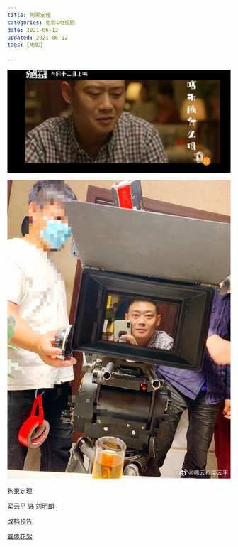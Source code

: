 ```yaml
---
title: 狗果定理
categories: 电影&电视剧
date: 2021-06-12
updated: 2021-06-12
tags: [电影]

---
```


![](https://raw.githubusercontent.com/rhenginium/image/main/Screenshot_20210418_210926_com.sina.weibo.jpg)

![](https://raw.githubusercontent.com/rhenginium/image/main/img-16166945698095ff1276d9d95766b1277ef4646dd526b.jpg)

狗果定理

栾云平 饰 刘明朗

[改档预告](https://m.weibo.cn/7378501800/4627634917218598 )

[宣传花絮](https://m.weibo.cn/7378501800/4636709713875590)